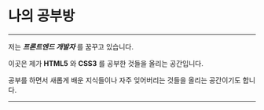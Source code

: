 
# 나의 공부방


---------------------------------------------

저는 ___프론트엔드 개발자___ 를 꿈꾸고 있습니다.


이곳은 제가 __HTML5__ 와 __CSS3__ 를 공부한 것들을 올리는 공간입니다.


공부를 하면서 새롭게 배운 지식들이나 자주 잊어버리는 것들을 올리는 공간이기도 합니다.


----------------------------------------------


